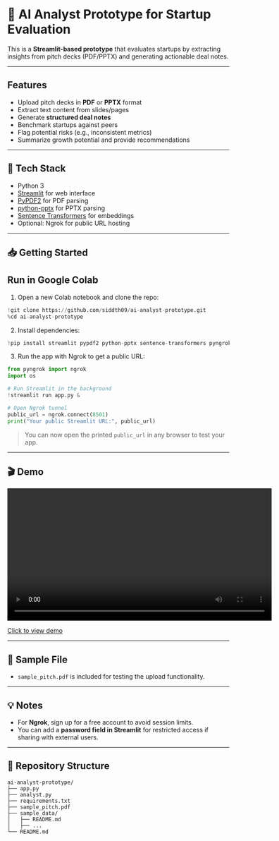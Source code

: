# 🚀 AI Analyst Prototype for Startup Evaluation

This is a **Streamlit-based prototype** that evaluates startups by extracting insights from pitch decks (PDF/PPTX) and generating actionable deal notes.

---

## Features

- Upload pitch decks in **PDF** or **PPTX** format
- Extract text content from slides/pages
- Generate **structured deal notes**
- Benchmark startups against peers
- Flag potential risks (e.g., inconsistent metrics)
- Summarize growth potential and provide recommendations

---

## 🔧 Tech Stack

- Python 3
- [Streamlit](https://streamlit.io/) for web interface
- [PyPDF2](https://pypi.org/project/PyPDF2/) for PDF parsing
- [python-pptx](https://python-pptx.readthedocs.io/) for PPTX parsing
- [Sentence Transformers](https://www.sbert.net/) for embeddings
- Optional: Ngrok for public URL hosting

---

## 📥 Getting Started

## Run in Google Colab

1. Open a new Colab notebook and clone the repo:

```python
!git clone https://github.com/siddth09/ai-analyst-prototype.git
%cd ai-analyst-prototype
```

2. Install dependencies:

```python
!pip install streamlit pypdf2 python-pptx sentence-transformers pyngrok
```

3. Run the app with Ngrok to get a public URL:

```python
from pyngrok import ngrok
import os

# Run Streamlit in the background
!streamlit run app.py &

# Open Ngrok tunnel
public_url = ngrok.connect(8501)
print("Your public Streamlit URL:", public_url)
```

> You can now open the printed `public_url` in any browser to test your app.

---
## 🎬 Demo

<video width="600" controls>
  <source src="demo/ai-analyst-demo.mp4" type="video/mp4">
  Your browser does not support the video tag.
</video>

[Click to view demo](demo/ai-analyst-demo.gif)

---

## 📝 Sample File

* `sample_pitch.pdf` is included for testing the upload functionality.

---

## 💡 Notes

* For **Ngrok**, sign up for a free account to avoid session limits.
* You can add a **password field in Streamlit** for restricted access if sharing with external users.

---

## 📂 Repository Structure

```
ai-analyst-prototype/
├── app.py
├── analyst.py
├── requirements.txt
├── sample_pitch.pdf
├── sample_data/
│   ├── README.md
│   ├── ...
└── README.md
